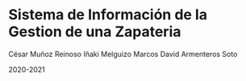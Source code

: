 # Sistema de Información de la Gestion de una Zapateria

César Muñoz Reinoso
Iñaki Melguizo Marcos
David Armenteros Soto

2020-2021
